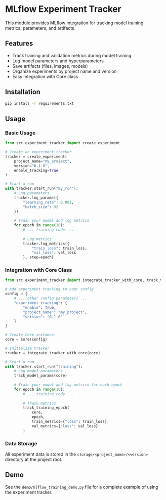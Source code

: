 # MLflow Experiment Tracker

This module provides MLflow integration for tracking model training metrics, parameters, and artifacts.

## Features

- Track training and validation metrics during model training
- Log model parameters and hyperparameters
- Save artifacts (files, images, models)
- Organize experiments by project name and version
- Easy integration with Core class

## Installation

```bash
pip install -r requirements.txt
```

## Usage

### Basic Usage

```python
from src.experiment_tracker import create_experiment

# Create an experiment tracker
tracker = create_experiment(
    project_name="my_project",
    version="0.1.0",
    enable_tracking=True
)

# Start a run
with tracker.start_run("my_run"):
    # Log parameters
    tracker.log_params({
        "learning_rate": 0.001,
        "batch_size": 32
    })
    
    # Train your model and log metrics
    for epoch in range(10):
        # ... training code ...
        
        # Log metrics
        tracker.log_metrics({
            "train_loss": train_loss,
            "val_loss": val_loss
        }, step=epoch)
```

### Integration with Core Class

```python
from src.experiment_tracker import integrate_tracker_with_core, track_training_epoch, track_model_params

# Add experiment tracking to your config
config = {
    # ... other config parameters ...
    "experiment_tracking": {
        "enable": True,
        "project_name": "my_project",
        "version": "0.1.0"
    }
}

# Create Core instance
core = Core(config)

# Initialize tracker
tracker = integrate_tracker_with_core(core)

# Start a run
with tracker.start_run("training"):
    # Log model parameters
    track_model_params(core)
    
    # Train your model and log metrics for each epoch
    for epoch in range(10):
        # ... training code ...
        
        # Track metrics
        track_training_epoch(
            core, 
            epoch, 
            train_metrics={"loss": train_loss}, 
            val_metrics={"loss": val_loss}
        )
```

### Data Storage

All experiment data is stored in the `storage/<project_name>/<version>` directory at the project root.

## Demo

See the `demo/mlflow_training_demo.py` file for a complete example of using the experiment tracker. 